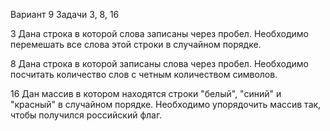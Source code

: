 Вариант 9 Задачи 3, 8, 16

3 Дана строка в которой слова записаны через пробел.
Необходимо перемешать все слова этой строки в случайном порядке.

8 Дана строка в которой записаны слова через пробел. Необходимо
посчитать количество слов с четным количеством символов.

16 Дан массив в котором находятся строки "белый", "синий" и
"красный" в случайном порядке. Необходимо упорядочить массив так, чтобы
получился российский флаг.